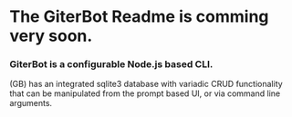 # The GiterBot Readme is comming very soon.

### GiterBot is a configurable Node.js based CLI.  
(GB) has an integrated sqlite3 database with variadic CRUD functionality that can be manipulated from the prompt based UI, or via command line arguments.
